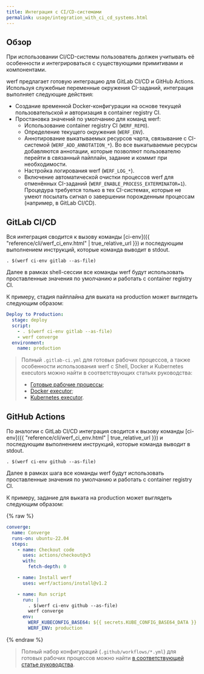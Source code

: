 ```yaml
---
title: Интеграция с CI/CD-системами
permalink: usage/integration_with_ci_cd_systems.html
---
```


## Обзор

При использовании CI/CD-системы пользователь должен учитывать её особенности и интегрироваться с существующими примитивами и компонентами.

werf предлагает готовую интеграцию для GitLab CI/CD и GitHub Actions. Используя служебные переменные окружения CI-заданий, интеграция выполняет следующие действия:

- Создание временной Docker-конфигурации на основе текущей пользовательской и авторизация в container registry CI.
- Простановка значений по умолчанию для команд werf:
  - Использование container registry CI (`WERF_REPO`).
  - Определение текущего окружения (`WERF_ENV`).
  - Аннотирование выкатываемых ресурсов чарта, связывание с CI-системой (`WERF_ADD_ANNOTATION_*`). Во все выкатываемые ресурсы добавляются аннотации, которые позволяют пользователю перейти в связанный пайплайн, задание и коммит при необходимости.
  - Настройка логирования werf (`WERF_LOG_*`).
  - Включение автоматической очистки процессов werf для отменённых CI-заданий (`WERF_ENABLE_PROCESS_EXTERMINATOR=1`). Процедура требуется только в тех CI-системах, которые не умеют посылать сигнал о завершении порожденным процессам (например, в GitLab CI/CD).

## GitLab CI/CD

Вся интеграция сводится к вызову команды [ci-env]({{ "reference/cli/werf_ci_env.html" | true_relative_url }}) и последующим выполнением инструкций, которые команда выводит в stdout.

```shell
. $(werf ci-env gitlab --as-file)
```

Далее в рамках shell-сессии все команды werf будут использовать проставленные значения по умолчанию и работать с container registry CI.

К примеру, стадия пайплайна для выката на production может выглядеть следующим образом:

```yaml
Deploy to Production:
  stage: deploy
  script:
    - . $(werf ci-env gitlab --as-file)
    - werf converge
  environment:
    name: production
```

> Полный `.gitlab-ci.yml` для готовых рабочих процессов, а также особенности использования werf c Shell, Docker и Kubernetes executors можно найти в соответствующих статьях руководства:
>
> - [Готовые рабочие процессы](/guides/nodejs/400_ci_cd_workflow/030_gitlab_ci_cd/010_workflows.html);
> - [Docker executor](/guides/nodejs/400_ci_cd_workflow/030_gitlab_ci_cd/020_docker_executor.html);
> - [Kubernetes executor](/guides/nodejs/400_ci_cd_workflow/030_gitlab_ci_cd/030_kubernetes_executor.html).

## GitHub Actions

По аналогии с GitLab CI/CD интеграция сводится к вызову команды [ci-env]({{ "reference/cli/werf_ci_env.html" | true_relative_url }}) и последующим выполнением инструкций, которые команда выводит в stdout.

```shell
. $(werf ci-env github --as-file)
```

Далее в рамках шага все команды werf будут использовать проставленные значения по умолчанию и работать с container registry CI.

К примеру, задание для выката на production может выглядеть следующим образом:

{% raw %}

```yaml
converge:
  name: Converge
  runs-on: ubuntu-22.04
  steps:
    - name: Checkout code
      uses: actions/checkout@v3
      with:
        fetch-depth: 0

    - name: Install werf
      uses: werf/actions/install@v1.2

    - name: Run script
      run: |
        . $(werf ci-env github --as-file)
        werf converge
      env:
        WERF_KUBECONFIG_BASE64: ${{ secrets.KUBE_CONFIG_BASE64_DATA }}
        WERF_ENV: production
```

{% endraw %}

> Полный набор конфигураций (`.github/workflows/*.yml`) для готовых рабочих процессов можно найти [в соответствующей статье руководства](/guides/nodejs/400_ci_cd_workflow/040_github_actions.html).
